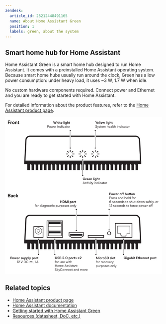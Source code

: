 ```yaml
---
zendesk:
  article_id: 25212448491165
  name: About Home Assistant Green
  position: 1
  labels: green, about the system
---
```


## Smart home hub for Home Assistant

Home Assistant Green is a smart home hub designed to run Home Assistant. It comes with a preinstalled Home Assistant operating system. Because smart home hubs usually run around the clock, Green has a low power consumption: under heavy load, it uses ~3 W, 1.7 W when idle.

No custom hardware components required. Connect power and Ethernet and you are ready to get started with Home Assistant.

For detailed information about the product features, refer to the [Home Assistant product page](https://www.home-assistant.io/green/).


![Image showing the Green interfaces](/static/img/green/green_system-overview.png)

## Related topics

- [Home Assistant product page](https://www.home-assistant.io/green/)
- [Home Assistant documentation](https://www.home-assistant.io/)
- [Getting started with Home Assistant Green](/hc/en-us/articles/24737667232413-Getting-started-with-Home-Assistant-Green)
- [Resources (datasheet, DoC, etc.)](/hc/en-us/articles/24738091655197-Resources)